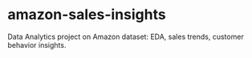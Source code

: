 # amazon-sales-insights
Data Analytics project on Amazon dataset: EDA, sales trends, customer behavior insights.
